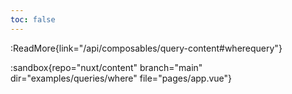 ```yaml
---
toc: false
---
```


:ReadMore{link="/api/composables/query-content#wherequery"}

:sandbox{repo="nuxt/content" branch="main" dir="examples/queries/where" file="pages/app.vue"}
